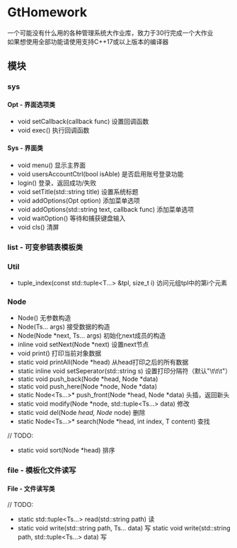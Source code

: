<!--
 * @Author: Gtylcara.
 * @Date: 2021-11-11 23:55:57
 * @LastEditors: Gtylcara.
 * @LastEditTime: 2021-11-12 00:30:26
-->
# GtHomework

一个可能没有什么用的各种管理系统大作业库，致力于30行完成一个大作业   
如果想使用全部功能请使用支持C++17或以上版本的编译器

## 模块

### sys
#### Opt - 界面选项类
+ void setCallback(callback func) 设置回调函数
+ void exec() 执行回调函数
#### Sys - 界面类
+ void menu() 显示主界面
+ void usersAccountCtrl(bool isAble) 是否启用账号登录功能
+ login() 登录，返回成功/失败
+ void setTitle(std::string title) 设置系统标题
+ void addOptions(Opt option) 添加菜单选项
+ void addOptions(std::string text, callback func) 添加菜单选项
+ void waitOption() 等待和捕获键盘输入
+ void cls() 清屏
### list - 可变参链表模板类
### Util
+ tuple_index(const std::tuple<T...> &tpl, size_t i) 访问元组tpl中的第i个元素
### Node
+ Node() 无参数构造
+ Node(Ts... args) 接受数据的构造
+ Node(Node *next, Ts... args) 初始化next成员的构造
+ inline void setNext(Node *next) 设置next节点
+ void print() 打印当前对象数据
+ static void printAll(Node *head) 从head打印之后的所有数据
+ static inline void setSeperator(std::string s) 设置打印分隔符（默认"\t\t\t"）
+ static void push_back(Node *head, Node *data) 
+ static void push_here(Node *node, Node *data) 
+ static Node<Ts...>* push_front(Node *head, Node *data) 头插，返回新头
+ static void modify(Node *node, std::tuple<Ts...> data) 修改
+ static void del(Node *head, Node* node) 删除
+ static Node<Ts...>* search(Node *head, int index, T content) 查找

// TODO:

+ static void sort(Node *head) 排序



### file - 模板化文件读写

#### File - 文件读写类
// TODO:
+ static std::tuple<Ts...> read(std::string path) 读
+ static void write(std::string path, Ts... data) 写
static void write(std::string path, std::tuple<Ts...> data) 写